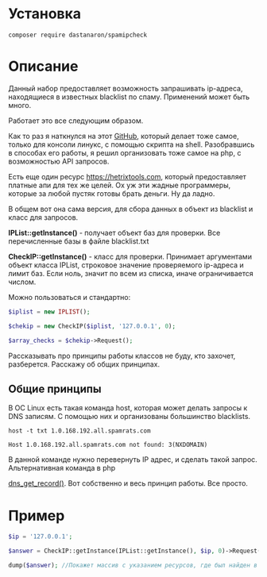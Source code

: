 Установка
=============
```
composer require dastanaron/spamipcheck
```

Описание
=============

Данный набор предоставляет возможность запрашивать ip-адреса, находящиеся в известных
blacklist по спаму. Применений может быть много.

Работает это все следующим образом.

Как то раз я наткнулся на этот [GitHub](https://github.com/IntellexApps/blcheck), который делает тоже самое, только для
консоли линукс, с помощью скрипта на shell. Разобравшись в способах его работы, я решил организовать тоже самое на php,
с возможностью API запросов. 

Есть еще один ресурс <https://hetrixtools.com>, который предоставляет платные апи для тех же целей. 
Ох уж эти жадные программеры, которые за любой пустяк готовы брать деньги. Ну да ладно.

В общем вот она сама версия, для сбора данных в объект из blacklist и класс для запросов.

**IPList::getInstance()** - получает объект баз для проверки. Все перечисленные базы в файле blacklist.txt

**CheckIP::getInstance()** - класс для проверки. Принимает аргументами объект класса IPList, строковое значение проверяемого ip-адреса и лимит баз. Если ноль, значит по всем из списка, иначе ограничивается числом.

Можно пользоваться и стандартно:

```php
$iplist = new IPLIST();

$chekip = new CheckIP($iplist, '127.0.0.1', 0);

$array_checks = $chekip->Request();
```

Рассказывать про принципы работы классов не буду, кто захочет, разберется. Расскажу об общих принципах.

Общие принципы
------------------

В ОС Linux есть такая команда host, которая может делать запросы к DNS записям. С помощью них и организованы большинство blacklists.

```shell
host -t txt 1.0.168.192.all.spamrats.com
```
```
Host 1.0.168.192.all.spamrats.com not found: 3(NXDOMAIN)
```
В данной команде нужно перевернуть IP адрес, и сделать такой запрос. Альтернативная команда в php

[dns_get_record()](http://php.net/manual/ru/function.dns-get-record.php). Вот собственно и весь принцип работы. Все просто.

Пример
=================
```php
$ip = '127.0.0.1';

$answer = CheckIP::getInstance(IPList::getInstance(), $ip, 0)->Request();

dump($answer); //Покажет массив с указанием ресурсов, где был найден в спам фильтрах или вернет пустой массив, если не найден ни в одной из баз

```

